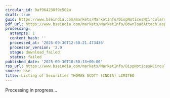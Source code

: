 ```yaml
---
circular_id: 0af964238f9c502a
draft: true
guid: https://www.bseindia.com/markets/MarketInfo/DispNoticesNCirculars.aspx?Noticeid={BFCAEEF6-C762-479E-AC8B-9F072A99697F}&noticeno=20250930-22&dt=09/30/2025&icount=22&totcount=55&flag=0
pdf_url: https://www.bseindia.com/markets/MarketInfo/DownloadAttach.aspx?id=20250930-22&attachedId=
processing:
  attempts: 1
  content_hash: ''
  processed_at: '2025-09-30T12:50:21.473436'
  processor_version: '2.0'
  stage: download_failed
  status: failed
published_date: '2025-09-30T10:50:13+00:00'
rss_url: https://www.bseindia.com/markets/MarketInfo/DispNoticesNCirculars.aspx?Noticeid={BFCAEEF6-C762-479E-AC8B-9F072A99697F}&noticeno=20250930-22&dt=09/30/2025&icount=22&totcount=55&flag=0
source: bse
title: Listing of Securities THOMAS SCOTT (INDIA) LIMITED
---
```


Processing in progress...